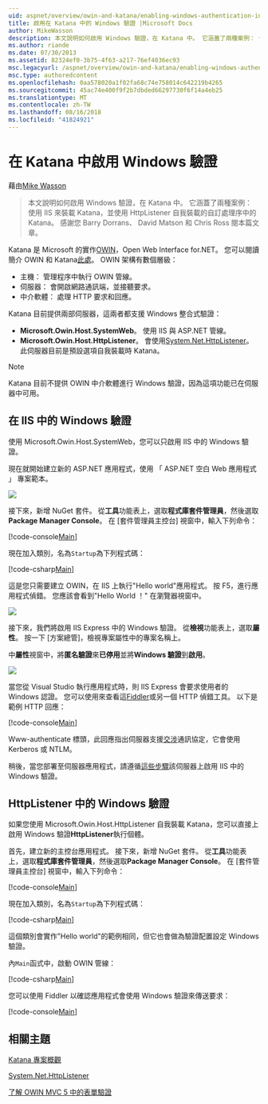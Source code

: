 ```yaml
---
uid: aspnet/overview/owin-and-katana/enabling-windows-authentication-in-katana
title: 啟用在 Katana 中的 Windows 驗證 |Microsoft Docs
author: MikeWasson
description: 本文說明如何啟用 Windows 驗證，在 Katana 中。 它涵蓋了兩種案例： 使用 IIS 來裝載 Katana，並使用 HttpListener 自我裝載 Kat...
ms.author: riande
ms.date: 07/30/2013
ms.assetid: 82324ef0-3b75-4f63-a217-76ef4036ec93
msc.legacyurl: /aspnet/overview/owin-and-katana/enabling-windows-authentication-in-katana
msc.type: authoredcontent
ms.openlocfilehash: 0aa578020a1f02fa68c74e758014c642219b4265
ms.sourcegitcommit: 45ac74e400f9f2b7dbded66297730f6f14a4eb25
ms.translationtype: MT
ms.contentlocale: zh-TW
ms.lasthandoff: 08/16/2018
ms.locfileid: "41824921"
---
```

<a name="enabling-windows-authentication-in-katana"></a>在 Katana 中啟用 Windows 驗證
====================
藉由[Mike Wasson](https://github.com/MikeWasson)

> 本文說明如何啟用 Windows 驗證，在 Katana 中。 它涵蓋了兩種案例： 使用 IIS 來裝載 Katana，並使用 HttpListener 自我裝載的自訂處理序中的 Katana。 感謝您 Barry Dorrans、 David Matson 和 Chris Ross 閱本篇文章。


Katana 是 Microsoft 的實作[OWIN](http://owin.org/)，Open Web Interface for.NET。 您可以閱讀簡介 OWIN 和 Katana[此處](an-overview-of-project-katana.md)。 OWIN 架構有數個層級：

- 主機： 管理程序中執行 OWIN 管線。
- 伺服器： 會開啟網路通訊端，並接聽要求。
- 中介軟體： 處理 HTTP 要求和回應。

Katana 目前提供兩部伺服器，這兩者都支援 Windows 整合式驗證：

- **Microsoft.Owin.Host.SystemWeb**。 使用 IIS 與 ASP.NET 管線。
- **Microsoft.Owin.Host.HttpListener**。 會使用[System.Net.HttpListener](https://msdn.microsoft.com/library/system.net.httplistener.aspx)。 此伺服器目前是預設選項自我裝載時 Katana。

> [!NOTE]
> Katana 目前不提供 OWIN 中介軟體進行 Windows 驗證，因為這項功能已在伺服器中可用。


## <a name="windows-authentication-in-iis"></a>在 IIS 中的 Windows 驗證

使用 Microsoft.Owin.Host.SystemWeb，您可以只啟用 IIS 中的 Windows 驗證。

現在就開始建立新的 ASP.NET 應用程式，使用 「 ASP.NET 空白 Web 應用程式 」 專案範本。

![](enabling-windows-authentication-in-katana/_static/image1.png)

接下來，新增 NuGet 套件。 從**工具**功能表上，選取**程式庫套件管理員**，然後選取**Package Manager Console**。 在 [套件管理員主控台] 視窗中，輸入下列命令：

[!code-console[Main](enabling-windows-authentication-in-katana/samples/sample1.cmd)]

現在加入類別，名為`Startup`為下列程式碼：

[!code-csharp[Main](enabling-windows-authentication-in-katana/samples/sample2.cs)]

這是您只需要建立 OWIN，在 IIS 上執行"Hello world"應用程式。 按 F5，進行應用程式偵錯。 您應該會看到"Hello World ！" 在瀏覽器視窗中。

![](enabling-windows-authentication-in-katana/_static/image2.png)

接下來，我們將啟用 IIS Express 中的 Windows 驗證。 從**檢視**功能表上，選取**屬性**。 按一下 [方案總管]，檢視專案屬性中的專案名稱上。

中**屬性**視窗中，將**匿名驗證**來**已停用**並將**Windows 驗證**到**啟用**。

![](enabling-windows-authentication-in-katana/_static/image3.png)

當您從 Visual Studio 執行應用程式時，則 IIS Express 會要求使用者的 Windows 認證。 您可以使用來查看這[Fiddler](http://fiddler2.com/home)或另一個 HTTP 偵錯工具。 以下是範例 HTTP 回應：

[!code-console[Main](enabling-windows-authentication-in-katana/samples/sample3.cmd?highlight=1,5-6)]

Www-authenticate 標頭，此回應指出伺服器支援[交涉](http://www.ietf.org/rfc/rfc4559.txt)通訊協定，它會使用 Kerberos 或 NTLM。

稍後，當您部署至伺服器應用程式，請遵循[這些步驟](https://www.iis.net/configreference/system.webserver/security/authentication/windowsauthentication)該伺服器上啟用 IIS 中的 Windows 驗證。

## <a name="windows-authentication-in-httplistener"></a>HttpListener 中的 Windows 驗證

如果您使用 Microsoft.Owin.Host.HttpListener 自我裝載 Katana，您可以直接上啟用 Windows 驗證**HttpListener**執行個體。

首先，建立新的主控台應用程式。 接下來，新增 NuGet 套件。 從**工具**功能表上，選取**程式庫套件管理員**，然後選取**Package Manager Console**。 在 [套件管理員主控台] 視窗中，輸入下列命令：

[!code-console[Main](enabling-windows-authentication-in-katana/samples/sample4.cmd)]

現在加入類別，名為`Startup`為下列程式碼：

[!code-csharp[Main](enabling-windows-authentication-in-katana/samples/sample5.cs)]

這個類別會實作"Hello world"的範例相同，但它也會做為驗證配置設定 Windows 驗證。

內`Main`函式中，啟動 OWIN 管線：

[!code-csharp[Main](enabling-windows-authentication-in-katana/samples/sample6.cs)]

您可以使用 Fiddler 以確認應用程式會使用 Windows 驗證來傳送要求：

[!code-console[Main](enabling-windows-authentication-in-katana/samples/sample7.cmd?highlight=1,4-5)]

## <a name="related-topics"></a>相關主題

[Katana 專案概觀](an-overview-of-project-katana.md)

[System.Net.HttpListener](https://msdn.microsoft.com/library/system.net.httplistener.aspx)

[了解 OWIN MVC 5 中的表單驗證](https://blogs.msdn.com/b/webdev/archive/2013/07/03/understanding-owin-forms-authentication-in-mvc-5.aspx)
